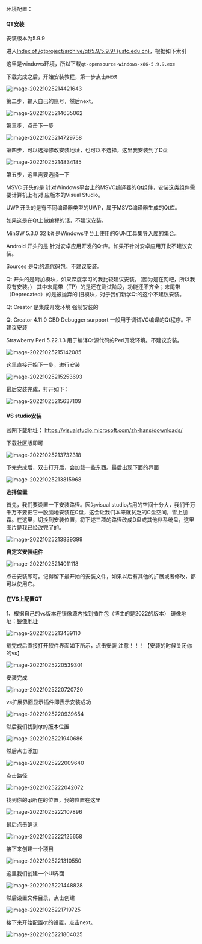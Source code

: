 环境配置：

#### QT安装

安装版本为5.9.9

进入[Index of /qtproject/archive/qt/5.9/5.9.9/ (ustc.edu.cn)](http://mirrors.ustc.edu.cn/qtproject/archive/qt/5.9/5.9.9/)，根据如下索引

这里是windows环境，所以下载`qt-opensource-windows-x86-5.9.9.exe`

下载完成之后，开始安装教程，第一步点击next

![image-20221025214421643](img/image-20221025214421643.png)

第二步，输入自己的账号，然后next。

![image-20221025214635062](img/image-20221025214635062.png)

第三步，点击下一步

![image-20221025214729758](img/image-20221025214729758.png)

第四步，可以选择修改安装地址，也可以不选择，这里我安装到了D盘

![image-20221025214834185](img/image-20221025214834185.png)

第五步，这里需要选择一下

MSVC  开头的是  针对Windows平台上的MSVC编译器的Qt组件，安装这类组件需要计算机上有对               应版本的Visual Studio。

UWP  开头的是有不同编译器类型的UWP，属于MSVC编译器生成的Qt库。

如果这是在Qt上做编程的话，不建议安装。

MinGW 5.3.0 32 bit  是Windows平台上使用的GUN工具集导入库的集合。

Android  开头的是 针对安卓应用开发的Qt库。如果不针对安卓应用开发不建议安装。

Sources 是Qt的源代码包。不建议安装。

Qt  开头的是附加模块，如果深度学习的我比较建议安装。（因为是在网吧，所以我没有安装。）        其中末尾带（TP）的是还在测试阶段，功能还不齐全；末尾带（Deprecated）的是被抛弃的          旧模块，对于我们新学Qt的这个不建议安装。

Qt Creator 是集成开发环境  强制安装的

Qt Creator 4.11.0 CBD Debugger surpport  一般用于调试VC编译的Qt程序。不建议安装

Strawberry Perl 5.22.1.3 用于编译Qt源代码的Perl开发环境。不建议安装。

![image-20221025215142085](img/image-20221025215142085.png)

这里直接开始下一步，进行安装

![image-20221025215253693](img/image-20221025215253693.png)

最后安装完成，打开如下：

![image-20221025215637109](img/image-20221025215637109.png)



#### VS studio安装

官网下载地址：
https://visualstudio.microsoft.com/zh-hans/downloads/

下载社区版即可

![image-20221025213732318](img/image-20221025213732318.png)

下完完成后，双击打开后，会加载一些东西。最后出现下面的界面

![image-20221025213815968](img/image-20221025213815968.png)

**选择位置**

首先，我们要设置一下安装路径。因为visual studio占用的空间十分大，我们千万千万不要把它一股脑地安装在C盘，这会让我们本来就贫乏的C盘空间，雪上加霜。在这里，切换到安装位置，将下述三项的路径改成D盘或其他非系统盘，这里图片是我已经改完了的。

![image-20221025213839399](img/image-20221025213839399.png)

**自定义安装组件**

![image-20221025214011118](img/image-20221025214011118.png)

点击安装即可。记得留下最开始的安装文件，如果以后有其他的扩展或者修改，都可以使用它。

#### 在VS上配置QT

1、根据自己的vs版本在镜像源内找到插件包（博主的是2022的版本）
镜像地址：[镜像地址](http://mirrors.ustc.edu.cn/qtproject/official_releases/vsaddin/)

![image-20221025213439110](img/image-20221025213439110.png)

载完成后直接打开软件界面如下所示，点击安装
注意！！！【安装的时候关闭你的vs】

![image-20221025220539301](img/image-20221025220539301.png)

安装完成

![image-20221025220720720](img/image-20221025220720720.png)

vs扩展界面显示插件即表示安装成功

![image-20221025220939654](img/image-20221025220939654.png)

然后我们找到qt的版本位置

![image-20221025221940686](img/image-20221025221940686.png)

然后点击添加

![image-20221025222009640](img/image-20221025222009640.png)

点击路径

![image-20221025222042072](img/image-20221025222042072.png)

找到你的qt所在的位置，我的位置在这里

![image-20221025222107896](img/image-20221025222107896.png)

最后点击确认

![image-20221025222125658](img/image-20221025222125658.png)

接下来创建一个项目

![image-20221025221310550](img/image-20221025221310550.png)

这里我们创建一个UI界面

![image-20221025221448828](img/image-20221025221448828.png)

然后设置文件目录，点击创建

![image-20221025221719725](img/image-20221025221719725.png)

接下来开始配置qt的设置，点击next。

![image-20221025221804025](img/image-20221025221804025.png)











